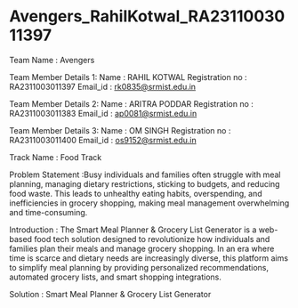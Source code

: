 # Avengers_RahilKotwal_RA2311003011397

Team Name : Avengers

Team Member Details 1:
Name : RAHIL KOTWAL
Registration no : RA2311003011397
Email_id : rk0835@srmist.edu.in

Team Member Details 2:
Name : ARITRA PODDAR
Registration no : RA2311003011383
Email_id : ap0081@srmist.edu.in

Team Member Details 3:
Name : OM SINGH
Registration no : RA2311003011400
Email_id : os9152@srmist.edu.in



Track Name : Food Track

Problem Statement :Busy individuals and families often struggle with meal planning, managing dietary restrictions, sticking to budgets, and reducing food waste. This leads to unhealthy eating habits, overspending, and inefficiencies in grocery shopping, making meal management overwhelming and time-consuming.


Introduction : The Smart Meal Planner & Grocery List Generator is a web-based food tech solution designed to revolutionize how individuals and families plan their meals and manage grocery shopping. In an era where time is scarce and dietary needs are increasingly diverse, this platform aims to simplify meal planning by providing personalized recommendations, automated grocery lists, and smart shopping integrations.


Solution : Smart Meal Planner & Grocery List Generator
